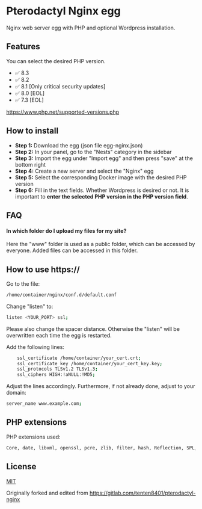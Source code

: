 
# Pterodactyl Nginx egg

Nginx web server egg with PHP and optional Wordpress installation.


## Features
You can select the desired PHP version.
- ✅ 8.3
- ✅ 8.2
- ✅ 8.1 [Only critical security updates]
- ✅ 8.0 [EOL]
- ✅ 7.3 [EOL]

https://www.php.net/supported-versions.php

## How to install
- **Step 1:** Download the egg (json file egg-nginx.json)
- **Step 2:** In your panel, go to the "Nests" category in the sidebar
- **Step 3:** Import the egg under "Import egg" and then press "save" at the bottom right
- **Step 4:** Create a new server and select the "Nginx" egg
- **Step 5:** Select the corresponding Docker image with the desired PHP version
- **Step 6:** Fill in the text fields. Whether Wordpress is desired or not. It is important to **enter the selected PHP version in the PHP version field**.


## FAQ

#### In which folder do I upload my files for my site?
Here the "www" folder is used as a public folder, which can be accessed by everyone. Added files can be accessed in this folder.



## How to use https://
Go to the file: 
```bash
/home/container/nginx/conf.d/default.conf
```


Change "listen" to: 
```bash
listen <YOUR_PORT> ssl;
```
Please also change the spacer distance. Otherwise the "listen" will be overwritten each time the egg is restarted.

Add the following lines:
```bash
    ssl_certificate /home/container/your_cert.crt;
    ssl_certificate_key /home/container/your_cert_key.key;
    ssl_protocols TLSv1.2 TLSv1.3;
    ssl_ciphers HIGH:!aNULL:!MD5;
```

Adjust the lines accordingly.
Furthermore, if not already done, adjust to your domain: 
```bash
server_name www.example.com;
```


## PHP extensions
PHP extensions used:
```bash
Core, date, libxml, openssl, pcre, zlib, filter, hash, Reflection, SPL, session, sodium, standard, cgi-fcgi, mysqlnd, PDO, psr, xml, bcmath, calendar, ctype, curl, dom, mbstring, fileinfo, ftp, gettext, gmp, iconv, igbinary, imagick, imap, interbase, intl, json, ldap, lua, lz4, exif, mcrypt, memcache, mongodb, msgpack, mysqli, odbc, pcov, pdo_dblib, PDO_Firebird, pdo_mysql, PDO_ODBC, pdo_pgsql, pdo_sqlite, pgsql, Phar, pinba, posix, propro, pspell, readline, shmop, SimpleXML, soap, sockets, sqlite3, sysvmsg, sysvsem, sysvshm, tokenizer, wddx, xmlreader, xmlwriter, xsl, zip, mailparse, memcached, inotify, maxminddb, protobuf, phalcon, Zend OPcache
```


## License
[MIT](https://choosealicense.com/licenses/mit/)

Originally forked and edited from https://gitlab.com/tenten8401/pterodactyl-nginx
